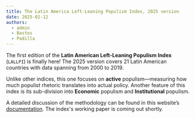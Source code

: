 ```yaml
---
title: The Latin America Left-Leaning Populism Index, 2025 version
date: 2025-02-12
authors:
  - admin
  - Bastos
  - Padilla
---
```


The first edition of the **Latin American Left-Leaning Populism Index** (`LALLPI`) is finally here! The 2025 version covers 21 Latin American countries with data spanning from 2000 to 2019.

Unlike other indices, this one focuses on **active** populism—measuring how much populist rhetoric translates into actual policy. Another feature of this index is its sub-division into **Economic** populism and **Institutional** populism.

A detailed discussion of the methodology can be found in this website’s [documentation](/documentation). The index's working paper is coming out shortly.